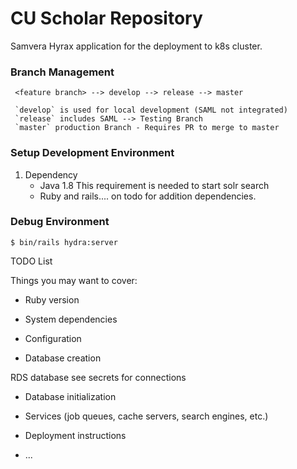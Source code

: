 # CU Scholar Repository

Samvera Hyrax application for the deployment to k8s cluster.

### Branch Management

     <feature branch> --> develop --> release --> master
     
     `develop` is used for local development (SAML not integrated)
     `release` includes SAML --> Testing Branch
     `master` production Branch - Requires PR to merge to master
     
 
### Setup Development Environment

1. Dependency
     * Java 1.8 This requirement is needed to start solr search
     * Ruby and rails.... on todo for addition dependencies.
     

### Debug Environment

    $ bin/rails hydra:server
    
    
    
TODO List 

Things you may want to cover:

* Ruby version

* System dependencies

* Configuration

* Database creation

RDS database see secrets for connections

* Database initialization

* Services (job queues, cache servers, search engines, etc.)

* Deployment instructions

* ...
